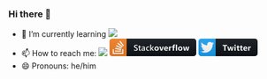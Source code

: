 ### Hi there 👋

<!--
**philpursglove/philpursglove** is a ✨ _special_ ✨ repository because its `README.md` (this file) appears on your GitHub profile.

Here are some ideas to get you started:
-->

- 🌱 I’m currently learning ![](https://github.com/MikeCodesDotNET/ColoredBadges/blob/master/png/dev/azure.png)
- 📫 How to reach me: ![](https://github.com/MikeCodesDotNET/ColoredBadges/blob/master/png/social/linkedin.png) ![](https://github.com/MikeCodesDotNET/ColoredBadges/blob/master/png/social/stackoverflow.png) ![](https://github.com/MikeCodesDotNET/ColoredBadges/blob/master/png/social/twitter.png)
- 😄 Pronouns: he/him 
